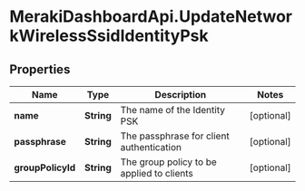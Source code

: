 # MerakiDashboardApi.UpdateNetworkWirelessSsidIdentityPsk

## Properties
Name | Type | Description | Notes
------------ | ------------- | ------------- | -------------
**name** | **String** | The name of the Identity PSK | [optional] 
**passphrase** | **String** | The passphrase for client authentication | [optional] 
**groupPolicyId** | **String** | The group policy to be applied to clients | [optional] 


